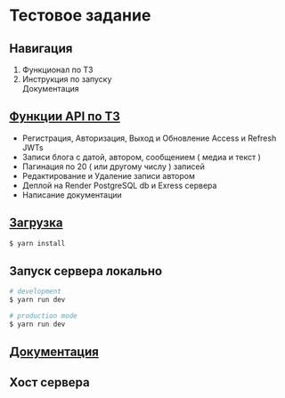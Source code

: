 <h1>Тестовое задание</h1>

<h2>Навигация</h2>
<ol>
  <li><a name='func'>Функционал по ТЗ</a></li>
  <li><a name='install'>Инструкция по запуску</a></li>
  <a name='documentation'>Документация</a>
</ol>

## [Функции API по ТЗ](#func) 
<ul>
  <li>Регистрация, Авторизация, Выход и Обновление Access и Refresh JWTs</li>
  <li>Записи блога с датой, автором, сообщением ( медиа и текст )</li>
  <li>Пагинация по 20 ( или другому числу ) записей</li>
  <li>Редактирование и Удаление записи автором</li>
  <li>Деплой на Render PostgreSQL db и Exress сервера</li>
  <li>Написание документации</li>
</ul>

## [Загрузка](#install)

```bash
$ yarn install
```

## Запуск сервера локально

```bash
# development
$ yarn run dev

# production mode
$ yarn run dev
```

## [Документация](#documentation)

## Хост сервера

